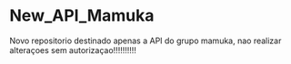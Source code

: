 # New_API_Mamuka
Novo repositorio destinado apenas a API do grupo mamuka, nao realizar alteraçoes sem autorizaçao!!!!!!!!!!
